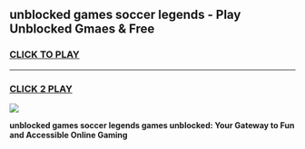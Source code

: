 
## unblocked games soccer legends - Play Unblocked Gmaes & Free
<h3>
<a href="https://news.freeplayer.one?title=unblocked_games_soccer_legends&ref=16F">CLICK TO PLAY</a></h3>
<hr>

<h3>
<a href="https://news.freeplayer.one?title=unblocked_games_soccer_legends&ref=16F">CLICK 2 PLAY</a>
  
</h3>

<a href="https://news.freeplayer.one?title=unblocked_games_soccer_legends&ref=16F/"><img src="https://clearcache.store/games.png"></a>


**unblocked games soccer legends games unblocked: Your Gateway to Fun and Accessible Online Gaming**
